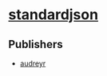 # [standardjson](https://pypi.org/project/standardjson)



## Publishers
- [audreyr](https://pypi.org/user/audreyr)

